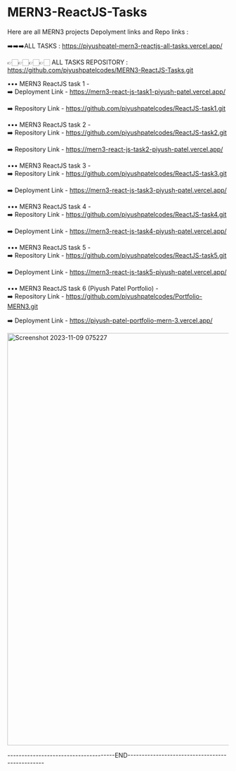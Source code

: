 # MERN3-ReactJS-Tasks
Here are all MERN3 projects Depolyment links and Repo links :

➡️➡️➡️ALL TASKS : https://piyushpatel-mern3-reactjs-all-tasks.vercel.app/

👉🏻👉🏻👉🏻👉🏻 ALL TASKS REPOSITORY : https://github.com/piyushpatelcodes/MERN3-ReactJS-Tasks.git

••• MERN3 ReactJS task 1 -     
➡️ Deployment Link - https://mern3-react-js-task1-piyush-patel.vercel.app/ 

➡️ Repository Link - https://github.com/piyushpatelcodes/ReactJS-task1.git


••• MERN3 ReactJS task 2 -     
➡️ Repository Link - https://github.com/piyushpatelcodes/ReactJS-task2.git

➡️ Repository Link - https://mern3-react-js-task2-piyush-patel.vercel.app/

••• MERN3 ReactJS task 3 -     
➡️ Repository Link -  https://github.com/piyushpatelcodes/ReactJS-task3.git

➡️ Deployment Link - https://mern3-react-js-task3-piyush-patel.vercel.app/


••• MERN3 ReactJS task 4 -     
➡️ Repository Link -  https://github.com/piyushpatelcodes/ReactJS-task4.git

➡️ Deployment Link - https://mern3-react-js-task4-piyush-patel.vercel.app/

••• MERN3 ReactJS task 5 -     
➡️ Repository Link - https://github.com/piyushpatelcodes/ReactJS-task5.git

➡️ Deployment Link - https://mern3-react-js-task5-piyush-patel.vercel.app/

••• MERN3 ReactJS task 6 (Piyush Patel Portfolio) -     
➡️ Repository Link - https://github.com/piyushpatelcodes/Portfolio-MERN3.git

➡️ Deployment Link - https://piyush-patel-portfolio-mern-3.vercel.app/


<img width="937" alt="Screenshot 2023-11-09 075227" src="https://github.com/piyushpatelcodes/MERN3-ReactJS-Tasks/assets/136020845/fd182f0d-202f-43b8-be56-0c78163c4371">

--------------------------------------END------------------------------------------------
